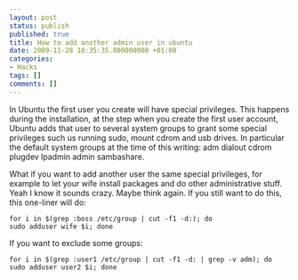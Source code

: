 ```yaml
---
layout: post
status: publish
published: true
title: How to add another admin user in ubuntu
date: 2009-11-28 18:35:35.000000000 +01:00
categories:
- Hacks
tags: []
comments: []
---
```

In Ubuntu the first user you create will have special privileges. This happens during the installation, at the step when you create the first user account, Ubuntu adds that user to several system groups to grant some special privileges such us running sudo, mount cdrom and usb drives. In particular the default system groups at the time of this writing: adm dialout cdrom plugdev lpadmin admin sambashare.

What if you want to add another user the same special privileges, for example to let your wife install packages and do other administrative stuff. Yeah I know it sounds crazy. Maybe think again. If you still want to do this, this one-liner will do:

```
for i in $(grep :boss /etc/group | cut -f1 -d:); do
sudo adduser wife $i; done
```

If you want to exclude some groups:

```
for i in $(grep :user1 /etc/group | cut -f1 -d: | grep -v adm); do
sudo adduser user2 $i; done
```

